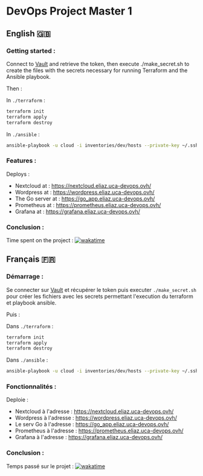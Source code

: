 # DevOps Project Master 1

## English 🇬🇧

### Getting started :

Connect to [Vault](https://vault.edu.forestier.re/) and retrieve the token, then execute ./make_secret.sh to create the files with the secrets necessary for running Terraform and the Ansible playbook.

Then :

In `./terraform` :

```bash
terraform init
terraform apply
terraform destroy
```

In `./ansible` :

```bash
ansible-playbook -u cloud -i inventories/dev/hosts --private-key ~/.ssh/id_rsa main.yml
```

### Features :

Deploys :

- Nextcloud at : https://nextcloud.eliaz.uca-devops.ovh/
- Wordpress at : https://wordpress.eliaz.uca-devops.ovh/
- The Go server at : https://go_app.eliaz.uca-devops.ovh/
- Prometheus at : https://prometheus.eliaz.uca-devops.ovh/
- Grafana at : https://grafana.eliaz.uca-devops.ovh/

### Conclusion :

Time spent on the project :
[![wakatime](https://wakatime.com/badge/user/daf0cfff-7431-487e-b036-5476747df82f/project/018dc6cf-5a3b-4b11-bfe7-17def5bd8de2.svg)](https://wakatime.com/badge/user/daf0cfff-7431-487e-b036-5476747df82f/project/018dc6cf-5a3b-4b11-bfe7-17def5bd8de2)

## Français 🇫🇷

### Démarrage :

Se connecter sur [Vault](https://vault.edu.forestier.re/) et récupérer le token puis executer `./make_secret.sh` pour créer les fichiers avec les secrets permettant l'execution du terraform et playbook ansible.

Puis :

Dans `./terraform` :

```bash
terraform init
terraform apply
terraform destroy
```

Dans `./ansible` :

```bash
ansible-playbook -u cloud -i inventories/dev/hosts --private-key ~/.ssh/id_rsa main.yml
```

### Fonctionnalités :

Deploie :

- Nextcloud à l'adresse : https://nextcloud.eliaz.uca-devops.ovh/
- Wordpress à l'adresse : https://wordpress.eliaz.uca-devops.ovh/
- Le serv Go à l'adresse : https://go_app.eliaz.uca-devops.ovh/
- Prometheus à l'adresse : https://prometheus.eliaz.uca-devops.ovh/
- Grafana à l'adresse : https://grafana.eliaz.uca-devops.ovh/

### Conclusion :

Temps passé sur le projet :
[![wakatime](https://wakatime.com/badge/user/daf0cfff-7431-487e-b036-5476747df82f/project/018dc6cf-5a3b-4b11-bfe7-17def5bd8de2.svg)](https://wakatime.com/badge/user/daf0cfff-7431-487e-b036-5476747df82f/project/018dc6cf-5a3b-4b11-bfe7-17def5bd8de2)
